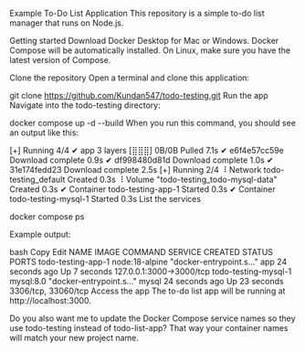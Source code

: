 Example To-Do List Application
This repository is a simple to-do list manager that runs on Node.js.

Getting started
Download Docker Desktop for Mac or Windows. Docker Compose will be automatically installed.
On Linux, make sure you have the latest version of Compose.

Clone the repository
Open a terminal and clone this application:


git clone https://github.com/Kundan547/todo-testing.git
Run the app
Navigate into the todo-testing directory:

docker compose up -d --build
When you run this command, you should see an output like this:


[+] Running 4/4
✔ app 3 layers [⣿⣿⣿]      0B/0B            Pulled           7.1s
  ✔ e6f4e57cc59e Download complete                          0.9s
  ✔ df998480d81d Download complete                          1.0s
  ✔ 31e174fedd23 Download complete                          2.5s
[+] Running 2/4
  ⠸ Network todo-testing_default           Created         0.3s
  ⠸ Volume "todo-testing_todo-mysql-data"  Created         0.3s
  ✔ Container todo-testing-app-1           Started         0.3s
  ✔ Container todo-testing-mysql-1         Started         0.3s
List the services

docker compose ps

Example output:

bash
Copy
Edit
NAME                        IMAGE            COMMAND                  SERVICE   CREATED          STATUS          PORTS
todo-testing-app-1          node:18-alpine   "docker-entrypoint.s…"   app       24 seconds ago   Up 7 seconds    127.0.0.1:3000->3000/tcp
todo-testing-mysql-1        mysql:8.0        "docker-entrypoint.s…"   mysql     24 seconds ago   Up 23 seconds   3306/tcp, 33060/tcp
Access the app
The to-do list app will be running at http://localhost:3000.

Do you also want me to update the Docker Compose service names so they use todo-testing instead of todo-list-app? That way your container names will match your new project name.


